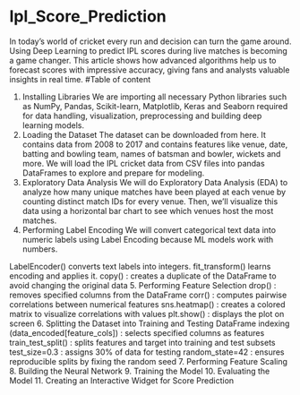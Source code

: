 # Ipl_Score_Prediction
In today’s world of cricket every run and decision can turn the game around. Using Deep Learning to predict IPL scores during live matches is becoming a game changer. This article shows how advanced algorithms help us to forecast scores with impressive accuracy, giving fans and analysts valuable insights in real time.
#Table of content
1. Installing Libraries
We are importing all necessary Python libraries such as NumPy, Pandas, Scikit-learn, Matplotlib, Keras and Seaborn required for data handling, visualization, preprocessing and building deep learning models.
2. Loading the Dataset
The dataset can be downloaded from here. It contains data from 2008 to 2017 and contains features like venue, date, batting and bowling team, names of batsman and bowler, wickets and more. We will load the IPL cricket data from CSV files into pandas DataFrames to explore and prepare for modeling.
3. Exploratory Data Analysis
We will do Exploratory Data Analysis (EDA) to analyze how many unique matches have been played at each venue by counting distinct match IDs for every venue. Then, we’ll visualize this data using a horizontal bar chart to see which venues host the most matches.
4. Performing Label Encoding
We will convert categorical text data into numeric labels using Label Encoding because ML models work with numbers.

LabelEncoder() converts text labels into integers.
fit_transform() learns encoding and applies it.
copy() : creates a duplicate of the DataFrame to avoid changing the original data
5. Performing Feature Selection
drop() : removes specified columns from the DataFrame
corr() : computes pairwise correlations between numerical features
sns.heatmap() : creates a colored matrix to visualize correlations with values
plt.show() : displays the plot on screen
6. Splitting the Dataset into Training and Testing
DataFrame indexing (data_encoded[feature_cols]) : selects specified columns as features
train_test_split() : splits features and target into training and test subsets
test_size=0.3 : assigns 30% of data for testing
random_state=42 : ensures reproducible splits by fixing the random seed
7. Performing Feature Scaling
8. Building the Neural Network
9. Training the Model
10. Evaluating the Model
11. Creating an Interactive Widget for Score Prediction










